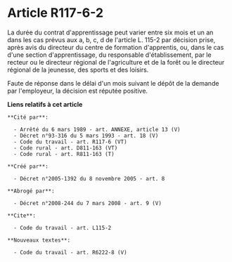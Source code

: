 # Article R117-6-2

La durée du contrat d'apprentissage peut varier entre six mois et un an dans les cas prévus aux a, b, c, d de l'article L.
115-2 par décision prise, après avis du directeur du centre de formation d'apprentis, ou, dans le cas d'une section
d'apprentissage, du responsable d'établissement, par le recteur ou le directeur régional de l'agriculture et de la forêt ou
le directeur régional de la jeunesse, des sports et des loisirs.

Faute de réponse dans le délai d'un mois suivant le dépôt de la demande par l'employeur, la décision est réputée positive.

**Liens relatifs à cet article**

	**Cité par**:

	  - Arrêté du 6 mars 1989 - art. ANNEXE, article 13 (V)
	  - Décret n°93-316 du 5 mars 1993 - art. 18 (V)
	  - Code du travail - art. R117-6 (VT)
	  - Code rural - art. D811-163 (VT)
	  - Code rural - art. R811-163 (T)

	**Créé par**:

	  - Décret n°2005-1392 du 8 novembre 2005 - art. 8

	**Abrogé par**:

	  - Décret n°2008-244 du 7 mars 2008 - art. 9 (V)

	**Cite**:

	  - Code du travail - art. L115-2

	**Nouveaux textes**:

	  - Code du travail - art. R6222-8 (V)
